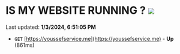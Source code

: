 # IS MY WEBSITE RUNNING ? [![](https://img.shields.io/static/v1?label=Sponsor&message=%E2%9D%A4&logo=GitHub&color=%23fe8e86)](https://github.com/sponsors/<username>)

Last updated: **1/3/2024, 6:51:05 PM**

- `GET` [https://youssefservice.me](https://youssefservice.me) - **Up** (861ms)
